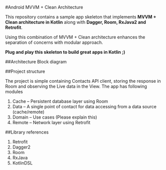 #Android MVVM + Clean Architecture
 
This repository contains a sample app skeleton that implements **MVVM + Clean architecture in Kotlin** along with **Dagger, Room, RxJava2 and Retrofit**.
 
Using this combination of MVVM + Clean architecture enhances the separation of concerns with modular approach.
 
**Plug and play this skeleton to build great apps in Kotlin ;)**

##Architecture Block diagram


##Project structure

The project is simple containing Contacts API client, storing the response in Room and observing the Live data in the View.
The app has following modules
1. Cache – Persistent database layer using Room
2. Data – A single point of contact for data accessing from a data source (cache/remote)
3. Domain – Use cases (Please explain this)
4. Remote – Network layer using Retrofit

##Library references
1.    Retrofit
2.    Dagger2
3.    Room
4.    RxJava
5.    KotlinDSL
